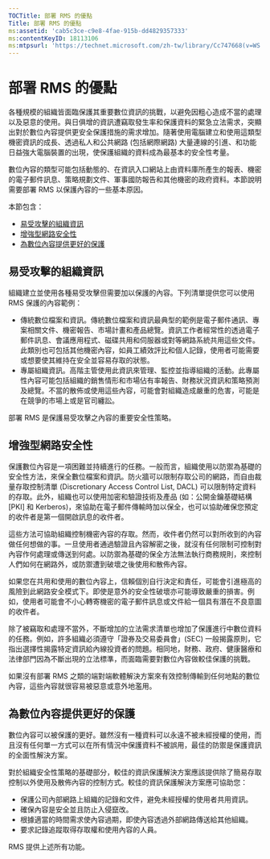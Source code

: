 ```yaml
---
TOCTitle: 部署 RMS 的優點
Title: 部署 RMS 的優點
ms:assetid: 'cab5c3ce-c9e8-4fae-915b-dd4829357333'
ms:contentKeyID: 18113106
ms:mtpsurl: 'https://technet.microsoft.com/zh-tw/library/Cc747668(v=WS.10)'
---
```


部署 RMS 的優點
===============

各種規模的組織皆面臨保護其重要數位資訊的挑戰，以避免因粗心造成不當的處理以及惡意的使用。與日俱增的資訊遭竊取發生率和保護資料的緊急立法需求，突顯出對於數位內容提供更安全保護措施的需求增加。隨著使用電腦建立和使用這類型機密資訊的成長、透過私人和公共網路 (包括網際網路) 大量連線的引進、和功能日益強大電腦裝置的出現，使保護組織的資料成為最基本的安全性考量。

數位內容的類型可能包括動態的、在資訊入口網站上由資料庫所產生的報表、機密的電子郵件訊息、策略規劃文件、軍事國防報告和其他機密的政府資料。本節說明需要部署 RMS 以保護內容的一些基本原因。

本節包含：

-   [易受攻擊的組織資訊](#bkmk_2)
-   [增強型網路安全性](#bkmk_3)
-   [為數位內容提供更好的保護](#bkmk_4)

<span id="BKMK_2"></span>
易受攻擊的組織資訊
------------------

組織建立並使用各種易受攻擊但需要加以保護的內容。下列清單提供您可以使用 RMS 保護的內容範例：

-   傳統數位檔案和資訊。傳統數位檔案和資訊最典型的範例是電子郵件通訊、專案相關文件、機密報告、市場計畫和產品總覽。資訊工作者經常性的透過電子郵件訊息、會議應用程式、磁碟共用和伺服器或對等網路系統共用這些文件。此類別也可包括其他機密內容，如員工績效評比和個人記錄，使用者可能需要或想要使其維持在安全並容易存取的狀態。
-   專屬組織資訊。高階主管使用此資訊來管理、監控並指導組織的活動。此專屬性內容可能包括組織的銷售情形和市場佔有率報告、財務狀況資訊和策略預測及總覽。不當的散佈或使用這些內容，可能會對組織造成嚴重的危害，可能是在競爭的市場上或是官司纏訟。

部署 RMS 是保護易受攻擊之內容的重要安全性策略。

<span id="BKMK_3"></span>
增強型網路安全性
----------------

保護數位內容是一項困難並持續進行的任務。一般而言，組織使用以防禦為基礎的安全性方法，來保全數位檔案和資訊。防火牆可以限制存取公司的網路，而自由裁量存取控制清單 (Discretionary Access Control List, DACL) 可以限制特定資料的存取。此外，組織也可以使用加密和驗證技術及產品 (如：公開金鑰基礎結構 \[PKI\] 和 Kerberos)，來協助在電子郵件傳輸時加以保全，也可以協助確保您預定的收件者是第一個開啟訊息的收件者。

這些方法可協助組織控制機密內容的存取。然而，收件者仍然可以對所收到的內容做任何想做的事。一旦使用者通過驗證且內容解密之後，就沒有任何限制可控制對內容作何處理或傳送到何處。以防禦為基礎的保全方法無法執行商務規則，來控制人們如何在網路外，或防禦遭到破壞之後使用和散佈內容。

如果您在共用和使用的數位內容上，信賴個別自行決定和責任，可能會引進極高的風險到此網路安全模式下。即使是意外的安全性破壞亦可能導致嚴重的損害。例如，使用者可能會不小心轉寄機密的電子郵件訊息或文件給一個具有潛在不良意圖的收件者。

除了被竊取和處理不當外，不斷增加的立法需求清單也增加了保護進行中數位資料的任務。例如，許多組織必須遵守「證券及交易委員會」(SEC) 一般揭露原則，它指出選擇性揭露特定資訊給內線投資者的問題。相同地，財務、政府、健康醫療和法律部門因為不斷出現的立法標準，而面臨需要對數位內容做較佳保護的挑戰。

如果沒有部署 RMS 之類的端對端軟體解決方案來有效控制傳輸到任何地點的數位內容，這些內容就很容易被惡意或意外地濫用。

<span id="BKMK_4"></span>
為數位內容提供更好的保護
------------------------

數位內容可以被保護的更好。雖然沒有一種資料可以永遠不被未經授權的使用，而且沒有任何單一方式可以在所有情況中保護資料不被誤用，最佳的防禦是保護資訊的全面性解決方案。

對於組織安全性策略的基礎部分，較佳的資訊保護解決方案應該提供除了簡易存取控制以外使用及散佈內容的控制方式。較佳的資訊保護解決方案應可協助您：

-   保護公司內部網路上組織的記錄和文件，避免未經授權的使用者共用資訊。
-   確保內容是安全並且防止入侵竄改。
-   根據適當的時間需求使內容過期，即使內容透過外部網路傳送給其他組織。
-   要求記錄追蹤取得存取權和使用內容的人員。

RMS 提供上述所有功能。

